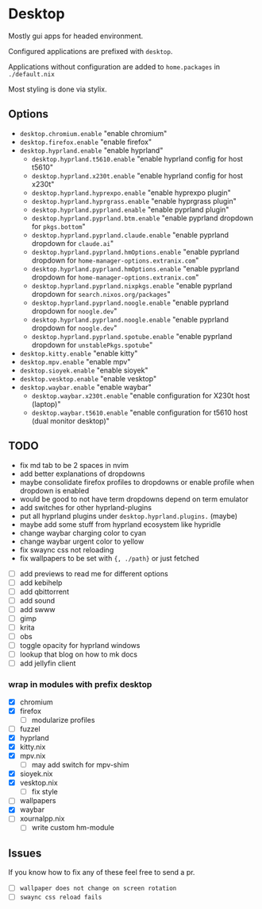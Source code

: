 # Desktop

Mostly gui apps for headed environment.

Configured applications are prefixed with `desktop`.

Applications without configuration are added to
`home.packages` in `./default.nix`

Most styling is done via stylix.

## Options

- `desktop.chromium.enable` "enable chromium"
- `desktop.firefox.enable` "enable firefox"
- `desktop.hyprland.enable` "enable hyprland"
  - `desktop.hyprland.t5610.enable` "enable hyprland config for host t5610"
  - `desktop.hyprland.x230t.enable` "enable hyprland config for host x230t"
  - `desktop.hyprland.hyprexpo.enable` "enable hyprexpo plugin"
  - `desktop.hyprland.hyprgrass.enable` "enable hyprgrass plugin"
  - `desktop.hyprland.pyprland.enable` "enable pyprland plugin"
  - `desktop.hyprland.pyprland.btm.enable` "enable pyprland dropdown for `pkgs.bottom`"
  - `desktop.hyprland.pyprland.claude.enable` "enable pyprland dropdown for `claude.ai`"
  - `desktop.hyprland.pyprland.hmOptions.enable` "enable pyprland dropdown for `home-manager-options.extranix.com`"
  - `desktop.hyprland.pyprland.hmOptions.enable` "enable pyprland dropdown for `home-manager-options.extranix.com`"
  - `desktop.hyprland.pyprland.nixpkgs.enable` "enable pyprland dropdown for `search.nixos.org/packages`"
  - `desktop.hyprland.pyprland.noogle.enable` "enable pyprland dropdown for `noogle.dev`"
  - `desktop.hyprland.pyprland.noogle.enable` "enable pyprland dropdown for `noogle.dev`"
  - `desktop.hyprland.pyprland.spotube.enable` "enable pyprland dropdown for `unstablePkgs.spotube`"
- `desktop.kitty.enable` "enable kitty"
- `desktop.mpv.enable` "enable mpv"
- `desktop.sioyek.enable` "enable sioyek"
- `desktop.vesktop.enable` "enable vesktop"
- `desktop.waybar.enable` "enable waybar"
  - `desktop.waybar.x230t.enable` "enable configuration for X230t host (laptop)"
  - `desktop.waybar.t5610.enable` "enable configuration for t5610 host (dual monitor desktop)"

## TODO

- fix md tab to be 2 spaces in nvim
- add better explanations of dropdowns
- maybe consolidate firefox profiles to dropdowns or enable profile when dropdown is enabled
- would be good to not have term dropdowns depend on term
emulator
- add switches for other hyprland-plugins
- put all hyprland plugins under `desktop.hyprland.plugins.` (maybe)
- maybe add some stuff from hyprland ecosystem like hypridle
- change waybar charging color to cyan
- change waybar urgent color to yellow
- fix swaync css not reloading
- fix wallpapers to be set with `{, ./path}` or just fetched
- [ ] add previews to read me for different options
- [ ] add kebihelp
- [ ] add qbittorrent
- [ ] add sound
- [ ] add swww
- [ ] gimp
- [ ] krita
- [ ] obs
- [ ] toggle opacity for hyprland windows
- [ ] lookup that blog on how to mk docs
- [ ] add jellyfin client

### wrap in modules with prefix desktop

- [x] chromium
- [x] firefox
  - [ ] modularize profiles
- [ ] fuzzel
- [x] hyprland
- [x] kitty.nix
- [x] mpv.nix
  - [ ] may add switch for mpv-shim
- [x] sioyek.nix
- [x] vesktop.nix
  - [ ] fix style
- [ ] wallpapers
- [x] waybar
- [ ] xournalpp.nix
    - [ ] write custom hm-module

## Issues

If you know how to fix any of these feel free to send
a pr.

- [ ] `wallpaper does not change on screen rotation`
- [ ] `swaync css reload fails`
